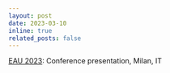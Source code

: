 ```yaml
---
layout: post
date: 2023-03-10
inline: true
related_posts: false
---
```


<a href='https://eaucongress.uroweb.org'>EAU 2023</a>: Conference presentation, Milan, IT